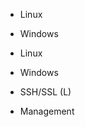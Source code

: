 



- Linux



- Windows



- Linux

- Windows






















- SSH/SSL (L)













- Management



















